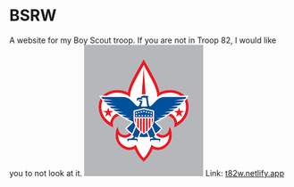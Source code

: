 # BSRW
A website for my Boy Scout troop.  If you are not in Troop 82, I would like you to not look at it.
<img src="https://raw.githubusercontent.com/GlubGlubdoggo/BSRW/main/BSAFavicon.ico"/>
Link: [t82w.netlify.app](https://t82w.netlify.app)
